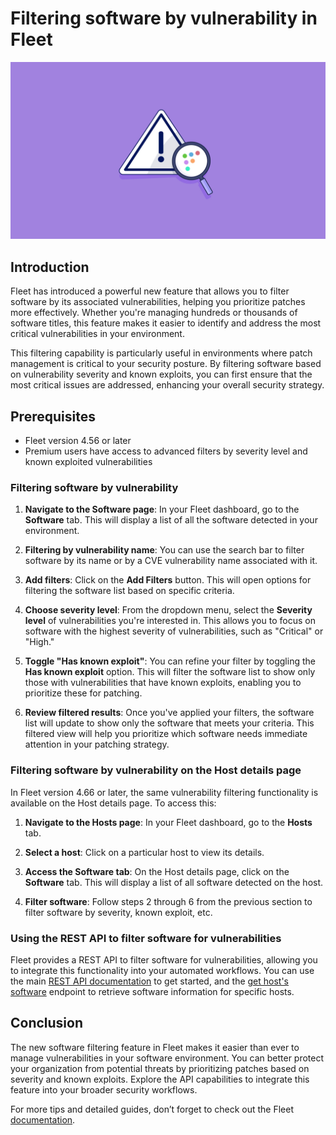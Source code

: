 # Filtering software by vulnerability in Fleet

![Filtering software by vulnerability in Fleet](../website/assets/images/articles/discovering-geacon-using-fleet-1600x900@2x.jpg)

## Introduction

Fleet has introduced a powerful new feature that allows you to filter software by its associated vulnerabilities, helping you prioritize patches more effectively. Whether you're managing hundreds or thousands of software titles, this feature makes it easier to identify and address the most critical vulnerabilities in your environment.

This filtering capability is particularly useful in environments where patch management is critical to your security posture. By filtering software based on vulnerability severity and known exploits, you can first ensure that the most critical issues are addressed, enhancing your overall security strategy.

## Prerequisites

* Fleet version 4.56 or later
* Premium users have access to advanced filters by severity level and known exploited vulnerabilities

### Filtering software by vulnerability

1. **Navigate to the Software page**: In your Fleet dashboard, go to the **Software** tab. This will display a list of all the software detected in your environment.

2. **Filtering by vulnerability name**: You can use the search bar to filter software by its name or by a CVE vulnerability name associated with it.

3. **Add filters**: Click on the **Add Filters** button. This will open options for filtering the software list based on specific criteria.

4. **Choose severity level**: From the dropdown menu, select the **Severity level** of vulnerabilities you're interested in. This allows you to focus on software with the highest severity of vulnerabilities, such as "Critical" or "High."

5. **Toggle "Has known exploit"**: You can refine your filter by toggling the **Has known exploit** option. This will filter the software list to show only those with vulnerabilities that have known exploits, enabling you to prioritize these for patching.

6. **Review filtered results**: Once you've applied your filters, the software list will update to show only the software that meets your criteria. This filtered view will help you prioritize which software needs immediate attention in your patching strategy.

### Filtering software by vulnerability on the Host details page

In Fleet version 4.66 or later, the same vulnerability filtering functionality is available on the Host details page. To access this:

1. **Navigate to the Hosts page**: In your Fleet dashboard, go to the **Hosts** tab.

2. **Select a host**: Click on a particular host to view its details.

3. **Access the Software tab**: On the Host details page, click on the **Software** tab. This will display a list of all software detected on the host.

4. **Filter software**: Follow steps 2 through 6 from the previous section to filter software by severity, known exploit, etc.

### Using the REST API to filter software for vulnerabilities

Fleet provides a REST API to filter software for vulnerabilities, allowing you to integrate this functionality into your automated workflows. You can use the main [REST API documentation](https://fleetdm.com/docs/rest-api/rest-api#vulnerabilities) to get started, and the [get host's software](https://fleetdm.com/docs/rest-api/rest-api#get-hosts-software) endpoint to retrieve software information for specific hosts. 

## Conclusion

The new software filtering feature in Fleet makes it easier than ever to manage vulnerabilities in your software environment. You can better protect your organization from potential threats by prioritizing patches based on severity and known exploits. Explore the API capabilities to integrate this feature into your broader security workflows.

For more tips and detailed guides, don’t forget to check out the Fleet [documentation](https://fleetdm.com/docs/get-started/why-fleet).

<meta name="articleTitle" value="Filtering software by vulnerability in Fleet">
<meta name="authorFullName" value="Tim Lee">
<meta name="authorGitHubUsername" value="mostlikelee">
<meta name="category" value="guides">
<meta name="publishedOn" value="2024-08-30">
<meta name="articleImageUrl" value="../website/assets/images/articles/discovering-geacon-using-fleet-1600x900@2x.jpg">
<meta name="description" value="Filter software by vulnerability in Fleet to prioritize critical patches and enhance your organization's security posture.">
